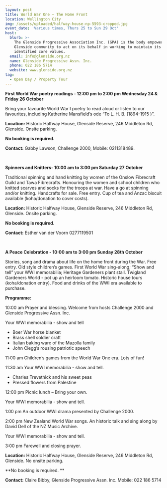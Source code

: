 ```yaml
---
layout: post
title: World War One – The Home Front
location: Wellington City
img: /assets/uploaded/halfway-house-np-5593-cropped.jpg
event_date: 'Various times, Thurs 25 to Sun 29 Oct'
host:
  blurb: >-
    The Glenside Progressive Association Inc. (GPA) is the body empowered by the
    Glenside community to act on its behalf in working to maintain its
    identified core values.
  email: info@glenside.org.nz
  name: Glenside Progressive Assn. Inc.
  phone: 022 186 5714
  website: www.glenside.org.nz
tag:
  - Open Day / Property Tour
---
```

**First World War poetry readings - 12:00 pm to 2:00 pm Wednesday 24 & Friday 26 October**

Bring your favourite World War I poetry to read aloud or listen to our favourites, including Katherine Mansfield’s ode “To L. H. B. (1894-1915 )”.

**Location:** Historic Halfway House, Glenside Reserve, 246 Middleton Rd, Glenside. Onsite parking.

**No booking is required.**

**Contact:** Gabby Lawson, Challenge 2000, Mobile: 0211318489.

<br>

**Spinners and Knitters- 10:00 am to 3:00 pm Saturday 27 October**

Traditional spinning and hand knitting by women of the Onslow Fibrecraft Guild and Tawa Fibrecrafts. Honouring the women and school children who knitted scarves and socks for the troops at war. Have a go at spinning and/or knitting. Handcrafts for sale. Free entry. Cup of tea and Anzac biscuit available (koha/donation to cover costs).

**Location:** Historic Halfway House, Glenside Reserve, 246 Middleton Rd, Glenside. Onsite parking.

**No booking is required.**

**Contact:** Esther van der Voorn 0277119501

<br>

**A Peace Celebration - 10:00 am to 3:00 pm Sunday 28th October**

Stories, song and drama about life on the home front during the War. Free entry. Old style children’s games. First World War sing-along; “Show and tell” your WWI memorabilia; Heritage Gardeners plant stall. Twigland Gardeners World - pot up an heirloom tomato. Historic house tours (koha/donation entry). Food and drinks of the WWI era available to purchase.

**Programme:**

10:00 am Prayer and blessing. Welcome from hosts Challenge 2000 and Glenside Progressive Assn. Inc.

Your WWI memorabilia - show and tell

* Boer War horse blanket
* Brass shell soldier craft
* Italian baking ware of the Mazolla family
* John Clegg’s rousing patriotic speech

11:00 am Children’s games from the World War One era. Lots of fun!

11:30 am Your WWI memorabilia - show and tell.

* Charles Trevethick and his sweet peas
* Pressed flowers from Palestine

12:00 pm Picnic lunch – Bring your own.

Your WWI memorabilia - show and tell.

1:00 pm An outdoor WWI drama presented by Challenge 2000.

2:00 pm New Zealand World War songs. An historic talk and sing along by David Dell of the NZ Music Archive.

Your WWI memorabilia - show and tell.

3:00 pm Farewell and closing prayer.

**Location:** Historic Halfway House, Glenside Reserve, 246 Middleton Rd, Glenside. No onsite parking.

**No booking is required.
**

**Contact:** Claire Bibby, Glenside Progressive Assn. Inc. Mobile: 022 186 5714
